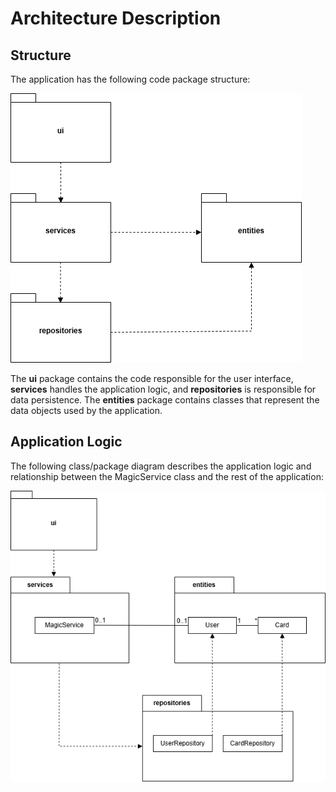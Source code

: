 # Architecture Description

## Structure

The application has the following code package structure:

![Package Structure](./pics/architecture_package.png)

The **ui** package contains the code responsible for the user interface, **services** handles the application logic, and **repositories** is responsible for data persistence. The **entities** package contains classes that represent the data objects used by the application.

## Application Logic

The following class/package diagram describes the application logic and relationship between the MagicService class and the rest of the application:

![Package Structure and Classes](./pics/architecture_package_classes.png)